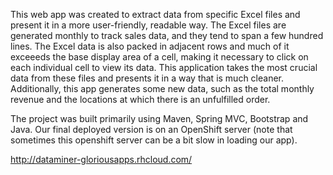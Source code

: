 This web app was created to extract data from specific Excel files and present it in a more user-friendly, readable way. The Excel files are generated monthly to track sales data, and they tend to span a few hundred lines. The Excel data is also packed in adjacent rows and much of it exceeeds the base display area of a cell, making it necessary to click on each individual cell to view its data. This application takes the most crucial data from these files and presents it in a way that is much cleaner. Additionally, this app generates some new data, such as the total monthly revenue and the locations at which there is an unfulfilled order.

The project was built primarily using Maven, Spring MVC, Bootstrap and Java. Our final deployed version is on an OpenShift server (note that sometimes this openshift server can be a bit slow in loading our app).

http://dataminer-gloriousapps.rhcloud.com/
